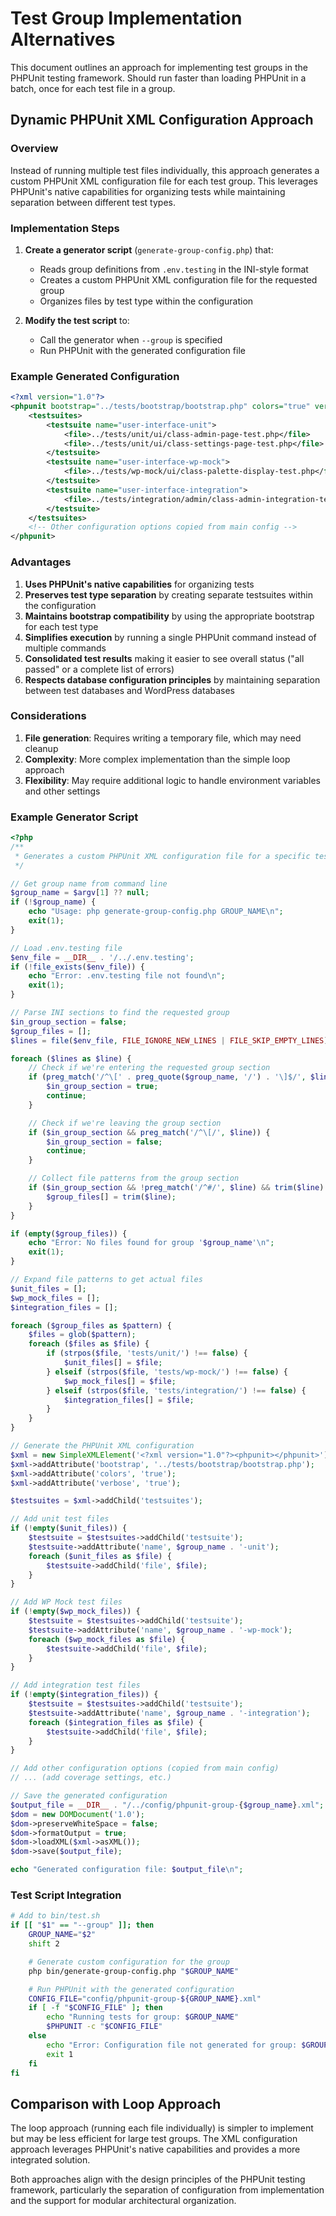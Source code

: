 # Test Group Implementation Alternatives

This document outlines an approach for implementing test groups in the PHPUnit testing framework. Should run faster than loading PHPUnit in a batch, once for each test file in a group.

## Dynamic PHPUnit XML Configuration Approach

### Overview

Instead of running multiple test files individually, this approach generates a custom PHPUnit XML configuration file for each test group. This leverages PHPUnit's native capabilities for organizing tests while maintaining separation between different test types.

### Implementation Steps

1. **Create a generator script** (`generate-group-config.php`) that:
   - Reads group definitions from `.env.testing` in the INI-style format
   - Creates a custom PHPUnit XML configuration file for the requested group
   - Organizes files by test type within the configuration

2. **Modify the test script** to:
   - Call the generator when `--group` is specified
   - Run PHPUnit with the generated configuration file

### Example Generated Configuration

```xml
<?xml version="1.0"?>
<phpunit bootstrap="../tests/bootstrap/bootstrap.php" colors="true" verbose="true">
    <testsuites>
        <testsuite name="user-interface-unit">
            <file>../tests/unit/ui/class-admin-page-test.php</file>
            <file>../tests/unit/ui/class-settings-page-test.php</file>
        </testsuite>
        <testsuite name="user-interface-wp-mock">
            <file>../tests/wp-mock/ui/class-palette-display-test.php</file>
        </testsuite>
        <testsuite name="user-interface-integration">
            <file>../tests/integration/admin/class-admin-integration-test.php</file>
        </testsuite>
    </testsuites>
    <!-- Other configuration options copied from main config -->
</phpunit>
```

### Advantages

1. **Uses PHPUnit's native capabilities** for organizing tests
2. **Preserves test type separation** by creating separate testsuites within the configuration
3. **Maintains bootstrap compatibility** by using the appropriate bootstrap for each test type
4. **Simplifies execution** by running a single PHPUnit command instead of multiple commands
5. **Consolidated test results** making it easier to see overall status ("all passed" or a complete list of errors)
6. **Respects database configuration principles** by maintaining separation between test databases and WordPress databases

### Considerations

1. **File generation**: Requires writing a temporary file, which may need cleanup
2. **Complexity**: More complex implementation than the simple loop approach
3. **Flexibility**: May require additional logic to handle environment variables and other settings

### Example Generator Script

```php
<?php
/**
 * Generates a custom PHPUnit XML configuration file for a specific test group
 */

// Get group name from command line
$group_name = $argv[1] ?? null;
if (!$group_name) {
    echo "Usage: php generate-group-config.php GROUP_NAME\n";
    exit(1);
}

// Load .env.testing file
$env_file = __DIR__ . '/../.env.testing';
if (!file_exists($env_file)) {
    echo "Error: .env.testing file not found\n";
    exit(1);
}

// Parse INI sections to find the requested group
$in_group_section = false;
$group_files = [];
$lines = file($env_file, FILE_IGNORE_NEW_LINES | FILE_SKIP_EMPTY_LINES);

foreach ($lines as $line) {
    // Check if we're entering the requested group section
    if (preg_match('/^\[' . preg_quote($group_name, '/') . '\]$/', $line)) {
        $in_group_section = true;
        continue;
    }

    // Check if we're leaving the group section
    if ($in_group_section && preg_match('/^\[/', $line)) {
        $in_group_section = false;
        continue;
    }

    // Collect file patterns from the group section
    if ($in_group_section && !preg_match('/^#/', $line) && trim($line) !== '') {
        $group_files[] = trim($line);
    }
}

if (empty($group_files)) {
    echo "Error: No files found for group '$group_name'\n";
    exit(1);
}

// Expand file patterns to get actual files
$unit_files = [];
$wp_mock_files = [];
$integration_files = [];

foreach ($group_files as $pattern) {
    $files = glob($pattern);
    foreach ($files as $file) {
        if (strpos($file, 'tests/unit/') !== false) {
            $unit_files[] = $file;
        } elseif (strpos($file, 'tests/wp-mock/') !== false) {
            $wp_mock_files[] = $file;
        } elseif (strpos($file, 'tests/integration/') !== false) {
            $integration_files[] = $file;
        }
    }
}

// Generate the PHPUnit XML configuration
$xml = new SimpleXMLElement('<?xml version="1.0"?><phpunit></phpunit>');
$xml->addAttribute('bootstrap', '../tests/bootstrap/bootstrap.php');
$xml->addAttribute('colors', 'true');
$xml->addAttribute('verbose', 'true');

$testsuites = $xml->addChild('testsuites');

// Add unit test files
if (!empty($unit_files)) {
    $testsuite = $testsuites->addChild('testsuite');
    $testsuite->addAttribute('name', $group_name . '-unit');
    foreach ($unit_files as $file) {
        $testsuite->addChild('file', $file);
    }
}

// Add WP Mock test files
if (!empty($wp_mock_files)) {
    $testsuite = $testsuites->addChild('testsuite');
    $testsuite->addAttribute('name', $group_name . '-wp-mock');
    foreach ($wp_mock_files as $file) {
        $testsuite->addChild('file', $file);
    }
}

// Add integration test files
if (!empty($integration_files)) {
    $testsuite = $testsuites->addChild('testsuite');
    $testsuite->addAttribute('name', $group_name . '-integration');
    foreach ($integration_files as $file) {
        $testsuite->addChild('file', $file);
    }
}

// Add other configuration options (copied from main config)
// ... (add coverage settings, etc.)

// Save the generated configuration
$output_file = __DIR__ . "/../config/phpunit-group-{$group_name}.xml";
$dom = new DOMDocument('1.0');
$dom->preserveWhiteSpace = false;
$dom->formatOutput = true;
$dom->loadXML($xml->asXML());
$dom->save($output_file);

echo "Generated configuration file: $output_file\n";
```

### Test Script Integration

```bash
# Add to bin/test.sh
if [[ "$1" == "--group" ]]; then
    GROUP_NAME="$2"
    shift 2

    # Generate custom configuration for the group
    php bin/generate-group-config.php "$GROUP_NAME"

    # Run PHPUnit with the generated configuration
    CONFIG_FILE="config/phpunit-group-${GROUP_NAME}.xml"
    if [ -f "$CONFIG_FILE" ]; then
        echo "Running tests for group: $GROUP_NAME"
        $PHPUNIT -c "$CONFIG_FILE"
    else
        echo "Error: Configuration file not generated for group: $GROUP_NAME"
        exit 1
    fi
fi
```

## Comparison with Loop Approach

The loop approach (running each file individually) is simpler to implement but may be less efficient for large test groups. The XML configuration approach leverages PHPUnit's native capabilities and provides a more integrated solution.

Both approaches align with the design principles of the PHPUnit testing framework, particularly the separation of configuration from implementation and the support for modular architectural organization.
